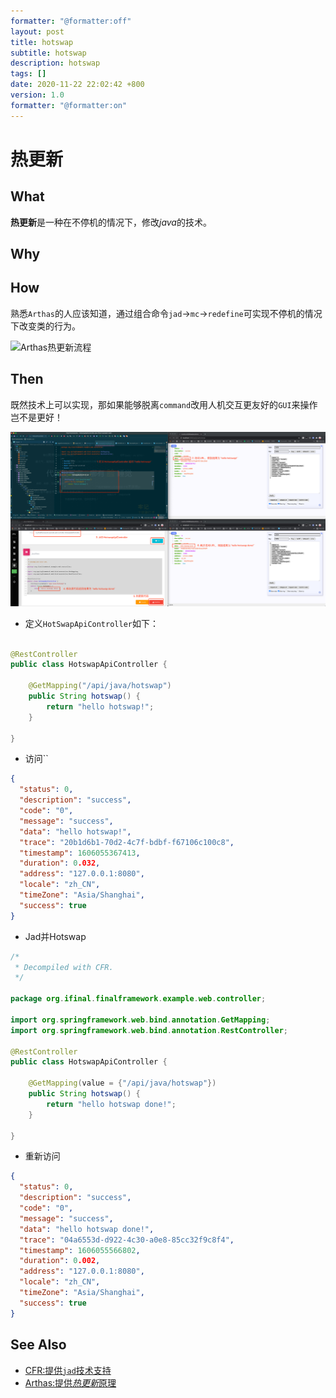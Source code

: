 ```yaml
---
formatter: "@formatter:off"
layout: post 
title: hotswap 
subtitle: hotswap 
description: hotswap 
tags: []
date: 2020-11-22 22:02:42 +800 
version: 1.0
formatter: "@formatter:on"
---
```


# 热更新

## What

**热更新**是一种在不停机的情况下，修改*java*的技术。

## Why

## How

熟悉`Arthas`的人应该知道，通过组合命令`jad`->`mc`->`redefine`可实现不停机的情况下改变类的行为。

![Arthas热更新流程](http://assets.processon.com/chart_image/5fba6fb90791293c5429cf66.png)

## Then

既然技术上可以实现，那如果能够脱离`command`改用人机交互更友好的`GUI`来操作岂不是更好！

![Hotswap](images/hotswap.png)

* 定义`HotSwapApiController`如下：

```java

@RestController
public class HotswapApiController {

    @GetMapping("/api/java/hotswap")
    public String hotswap() {
        return "hello hotswap!";
    }

}
```

* 访问``

```json
{
  "status": 0,
  "description": "success",
  "code": "0",
  "message": "success",
  "data": "hello hotswap!",
  "trace": "20b1d6b1-70d2-4c7f-bdbf-f67106c100c8",
  "timestamp": 1606055367413,
  "duration": 0.032,
  "address": "127.0.0.1:8080",
  "locale": "zh_CN",
  "timeZone": "Asia/Shanghai",
  "success": true
}
```

* Jad并Hotswap

```java
/*
 * Decompiled with CFR.
 */

package org.ifinal.finalframework.example.web.controller;

import org.springframework.web.bind.annotation.GetMapping;
import org.springframework.web.bind.annotation.RestController;

@RestController
public class HotswapApiController {

    @GetMapping(value = {"/api/java/hotswap"})
    public String hotswap() {
        return "hello hotswap done!";
    }

}

```

* 重新访问

```json
{
  "status": 0,
  "description": "success",
  "code": "0",
  "message": "success",
  "data": "hello hotswap done!",
  "trace": "04a6553d-d922-4c30-a0e8-85cc32f9c8f4",
  "timestamp": 1606055566802,
  "duration": 0.002,
  "address": "127.0.0.1:8080",
  "locale": "zh_CN",
  "timeZone": "Asia/Shanghai",
  "success": true
}
```

## See Also

* [CFR:提供`jad`技术支持](https://github.com/leibnitz27/cfr)
* [Arthas:提供*热更新*原理](https://arthas.aliyun.com/doc/index.html)
